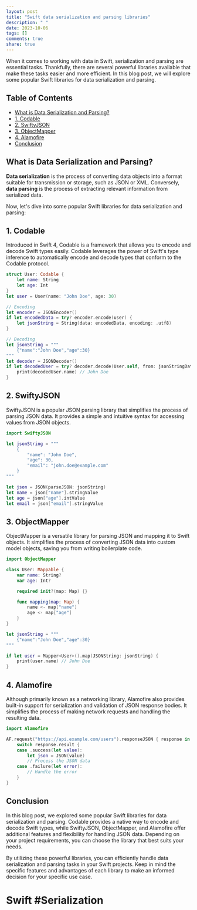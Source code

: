 ```yaml
---
layout: post
title: "Swift data serialization and parsing libraries"
description: " "
date: 2023-10-06
tags: []
comments: true
share: true
---
```


When it comes to working with data in Swift, serialization and parsing are essential tasks. Thankfully, there are several powerful libraries available that make these tasks easier and more efficient. In this blog post, we will explore some popular Swift libraries for data serialization and parsing.

## Table of Contents

- [What is Data Serialization and Parsing?](#what-is-data-serialization-and-parsing)
- [1. Codable](#codable)
- [2. SwiftyJSON](#swiftyjson)
- [3. ObjectMapper](#objectmapper)
- [4. Alamofire](#alamofire)
- [Conclusion](#conclusion)

## What is Data Serialization and Parsing?

**Data serialization** is the process of converting data objects into a format suitable for transmission or storage, such as JSON or XML. Conversely, **data parsing** is the process of extracting relevant information from serialized data.

Now, let's dive into some popular Swift libraries for data serialization and parsing:

## 1. Codable

Introduced in Swift 4, Codable is a framework that allows you to encode and decode Swift types easily. Codable leverages the power of Swift's type inference to automatically encode and decode types that conform to the Codable protocol.

```swift
struct User: Codable {
    let name: String
    let age: Int
}
let user = User(name: "John Doe", age: 30)

// Encoding
let encoder = JSONEncoder()
if let encodedData = try? encoder.encode(user) {
    let jsonString = String(data: encodedData, encoding: .utf8)
}

// Decoding
let jsonString = """
    {"name":"John Doe","age":30}
"""
let decoder = JSONDecoder()
if let decodedUser = try? decoder.decode(User.self, from: jsonStringData) {
    print(decodedUser.name) // John Doe
}
```

## 2. SwiftyJSON

SwiftyJSON is a popular JSON parsing library that simplifies the process of parsing JSON data. It provides a simple and intuitive syntax for accessing values from JSON objects.

```swift
import SwiftyJSON

let jsonString = """
    {
        "name": "John Doe",
        "age": 30,
        "email": "john.doe@example.com"
    }
"""

let json = JSON(parseJSON: jsonString)
let name = json["name"].stringValue
let age = json["age"].intValue
let email = json["email"].stringValue
```

## 3. ObjectMapper

ObjectMapper is a versatile library for parsing JSON and mapping it to Swift objects. It simplifies the process of converting JSON data into custom model objects, saving you from writing boilerplate code.

```swift
import ObjectMapper

class User: Mappable {
    var name: String?
    var age: Int?

    required init?(map: Map) {}

    func mapping(map: Map) {
        name <- map["name"]
        age <- map["age"]
    }
}

let jsonString = """
    {"name":"John Doe","age":30}
"""

if let user = Mapper<User>().map(JSONString: jsonString) {
    print(user.name) // John Doe
}
```

## 4. Alamofire

Although primarily known as a networking library, Alamofire also provides built-in support for serialization and validation of JSON response bodies. It simplifies the process of making network requests and handling the resulting data.

```swift
import Alamofire

AF.request("https://api.example.com/users").responseJSON { response in
    switch response.result {
    case .success(let value):
        let json = JSON(value)
        // Process the JSON data
    case .failure(let error):
        // Handle the error
    }
}
```

## Conclusion

In this blog post, we explored some popular Swift libraries for data serialization and parsing. Codable provides a native way to encode and decode Swift types, while SwiftyJSON, ObjectMapper, and Alamofire offer additional features and flexibility for handling JSON data. Depending on your project requirements, you can choose the library that best suits your needs.

By utilizing these powerful libraries, you can efficiently handle data serialization and parsing tasks in your Swift projects. Keep in mind the specific features and advantages of each library to make an informed decision for your specific use case.

# Swift #Serialization